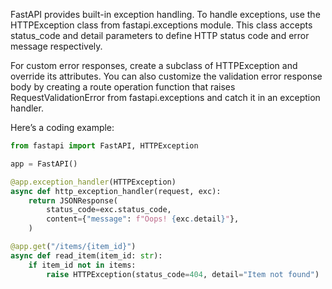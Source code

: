 FastAPI provides built-in exception handling. To handle exceptions, use the HTTPException class from fastapi.exceptions module. This class accepts status_code and detail parameters to define HTTP status code and error message respectively.

For custom error responses, create a subclass of HTTPException and override its attributes. You can also customize the validation error response body by creating a route operation function that raises RequestValidationError from fastapi.exceptions and catch it in an exception handler.

Here’s a coding example:
```python
from fastapi import FastAPI, HTTPException

app = FastAPI()

@app.exception_handler(HTTPException)
async def http_exception_handler(request, exc):
    return JSONResponse(
        status_code=exc.status_code,
        content={"message": f"Oops! {exc.detail}"},
    )

@app.get("/items/{item_id}")
async def read_item(item_id: str):
    if item_id not in items:
        raise HTTPException(status_code=404, detail="Item not found")
```
